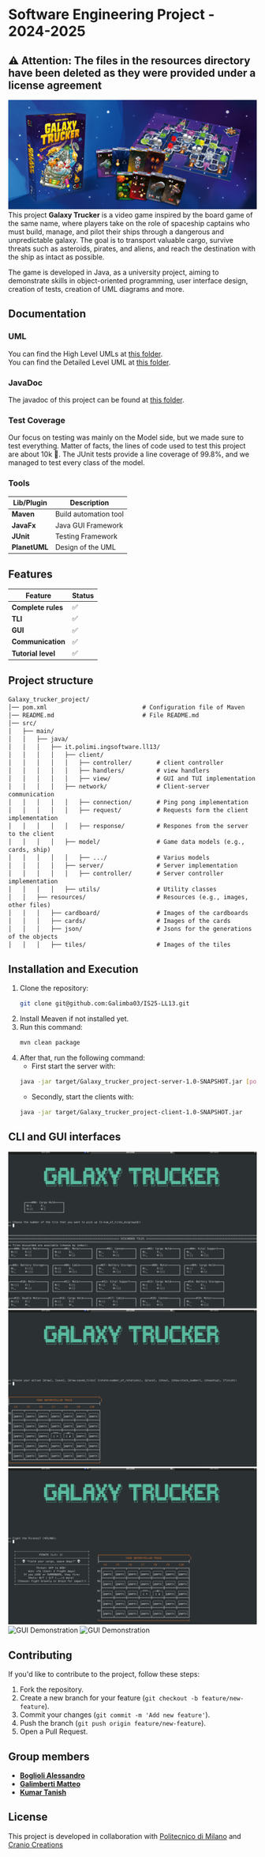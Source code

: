 # Software Engineering Project - 2024-2025

## ⚠️ __Attention__: The files in the resources directory have been deleted as they were provided under a license agreement

![alt text](resources/readme/images/readme_header_image.jpg)
This project __Galaxy Trucker__ is a video game inspired by the board game of the same name, where players take on the role of spaceship captains who must build, manage, and pilot their ships through a dangerous and unpredictable galaxy. The goal is to transport valuable cargo, survive threats such as asteroids, pirates, and aliens, and reach the destination with the ship as intact as possible.

The game is developed in Java, as a university project, aiming to demonstrate skills in object-oriented programming, user interface design, creation of tests, creation of UML diagrams and more.

## Documentation
### UML
You can find the High Level UMLs at [this folder](./resources/deliverables/highLevel_uml/).<br>
You can find the Detailed Level UML at [this folder](./resources/deliverables/detailedUml/).

### JavaDoc
The javadoc of this project can be found at [this folder](./resources/deliverables/javadoc/).

### Test Coverage
Our focus on testing was mainly on the Model side, but we made sure to test everything. Matter of facts, the lines of code used to test this project are about 10k 🚀.
The JUnit tests provide a line coverage of 99.8%, and we managed to test every class of the model.

### Tools
| Lib/Plugin    | Description           |
|---------------|-----------------------|
| __Maven__     | Build automation tool |
| __JavaFx__    | Java GUI Framework    |
| __JUnit__     | Testing Framework     |
| __PlanetUML__ | Design of the UML     |

## Features
| Feature                 | Status |
|-------------------------|--------|
| __Complete rules__      | ✅      |
| __TLI__                 | ✅      |
| __GUI__                 | ✅      |
| __Communication__       | ✅      |
| __Tutorial level__ | ✅      |

## Project structure
```shell
Galaxy_trucker_project/
│── pom.xml                           # Configuration file of Maven
│── README.md                         # File README.md
│── src/
│   ├── main/
│   │   ├── java/
│   │   │   ├── it.polimi.ingsoftware.ll13/
│   │   │   │   ├── client/
│   │   │   │   │   ├── controller/       # client controller
│   │   │   │   │   ├── handlers/         # view handlers
│   │   │   │   │   ├── view/             # GUI and TUI implementation
│   │   │   │   ├── network/              # Client-server communication
│   │   │   │   │   ├── connection/       # Ping pong implementation
│   │   │   │   │   ├── request/          # Requests form the client implementation
│   │   │   │   │   ├── response/         # Respones from the server to the client
│   │   │   │   ├── model/                # Game data models (e.g., cards, ship)
│   │   │   │   │   ├── .../              # Varius models
│   │   │   │   ├── server/               # Server implementation
│   │   │   │   │   ├── controller/       # Server controller implementation
│   │   │   │   ├── utils/                # Utility classes
│   │   ├── resources/                    # Resources (e.g., images, other files)
│   │   │   ├── cardboard/                # Images of the cardboards
│   │   │   ├── cards/                    # Images of the cards
│   │   │   ├── json/                     # Jsons for the generations of the objects
│   │   │   ├── tiles/                    # Images of the tiles
```

## Installation and Execution
1. Clone the repository:
   ```bash
   git clone git@github.com:Galimba03/IS25-LL13.git
   ```
2. Install Meaven if not installed yet.
3. Run this command:
   ```bash
   mvn clean package
   ```
4. After that, run the following command:
   - First start the server with:
   ```bash
   java -jar target/Galaxy_trucker_project-server-1.0-SNAPSHOT.jar [port_number]
   ```
   - Secondly, start the clients with:
   ```bash
   java -jar target/Galaxy_trucker_project-client-1.0-SNAPSHOT.jar
   ```

## CLI and GUI interfaces
![CLI Demonstration](resources/readme/images/cli_demonstration_1.png)
![CLI Demonstration](resources/readme/images/cli_demonstration_2.png)
![CLI Demonstration](resources/readme/images/cli_demonstration_3.png)
![GUI Demonstration](resources/readme/images/gui_demonstration_1.png)
![GUI Demonstration](resources/readme/images/gui_demonstration_2.png)

## Contributing
If you'd like to contribute to the project, follow these steps:
1. Fork the repository.
2. Create a new branch for your feature (```git checkout -b feature/new-feature```).
3. Commit your changes (```git commit -m 'Add new feature'```).
4. Push the branch (```git push origin feature/new-feature```).
5. Open a Pull Request.

## Group members
- [__Boglioli Alessandro__](https://github.com/Alessandro-Boglioli)
- [__Galimberti Matteo__](https://github.com/Galimba03)
- [__Kumar Tanish__](https://github.com/Tanishkmr)

## License
This project is developed in collaboration with [Politecnico di Milano](https://www.polimi.it) and [Cranio Creations](http://www.craniocreations.it)

